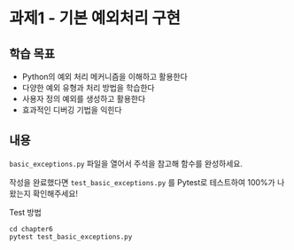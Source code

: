 # 과제1 - 기본 예외처리 구현

## 학습 목표

- Python의 예외 처리 메커니즘을 이해하고 활용한다
- 다양한 예외 유형과 처리 방법을 학습한다
- 사용자 정의 예외를 생성하고 활용한다
- 효과적인 디버깅 기법을 익힌다

## 내용

`basic_exceptions.py` 파일을 열어서 주석을 참고해 함수를 완성하세요.

작성을 완료했다면 `test_basic_exceptions.py` 를 Pytest로 테스트하여 100%가 나왔는지 확인해주세요!

Test 방법

```shell
cd chapter6
pytest test_basic_exceptions.py
```
